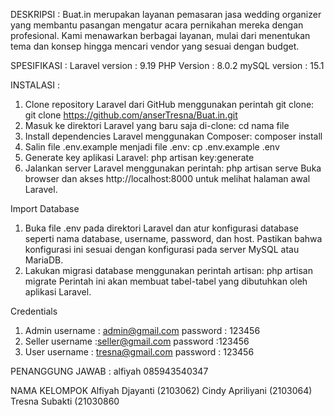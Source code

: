DESKRIPSI :
Buat.in merupakan layanan pemasaran jasa wedding organizer yang membantu pasangan mengatur acara pernikahan mereka dengan profesional. Kami menawarkan berbagai layanan, mulai dari menentukan tema dan konsep hingga mencari vendor yang sesuai dengan budget.

SPESIFIKASI :
Laravel version : 9.19
PHP Version : 8.0.2
mySQL version : 15.1

INSTALASI :
1. Clone repository Laravel dari GitHub menggunakan perintah git clone:
git clone https://github.com/anserTresna/Buat.in.git
2. Masuk ke direktori Laravel yang baru saja di-clone:
cd nama file
3. Install dependencies Laravel menggunakan Composer:
composer install
4. Salin file .env.example menjadi file .env:
cp .env.example .env
5. Generate key aplikasi Laravel:
php artisan key:generate
6. Jalankan server Laravel menggunakan perintah:
php artisan serve
Buka browser dan akses http://localhost:8000 untuk melihat halaman awal Laravel.

Import Database
1. Buka file .env pada direktori Laravel dan atur konfigurasi database seperti nama database, username, password, dan host. Pastikan bahwa konfigurasi ini sesuai dengan konfigurasi pada server MySQL atau MariaDB.
2. Lakukan migrasi database menggunakan perintah artisan:
php artisan migrate
Perintah ini akan membuat tabel-tabel yang dibutuhkan oleh aplikasi Laravel.

Credentials
1. Admin 
username : admin@gmail.com
password : 123456
2. Seller
username :seller@gmail.com
password :123456
3. User
username : tresna@gmail.com
password : 123456

PENANGGUNG JAWAB :
alfiyah 085943540347

NAMA KELOMPOK
Alfiyah Djayanti    (2103062)
Cindy Apriliyani    (2103064)
Tresna Subakti      (21030860
